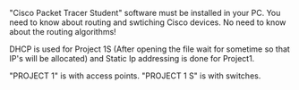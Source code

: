"Cisco Packet Tracer Student" software must be installed in your PC.
You need to know about routing and swtiching Cisco devices.
No need to know about the routing algorithms!

DHCP is used for Project 1S (After opening the file wait for sometime so that IP's will be allocated) and Static Ip addressing is done for Project1.

"PROJECT 1" is with access points.
"PROJECT 1 S" is with switches.
